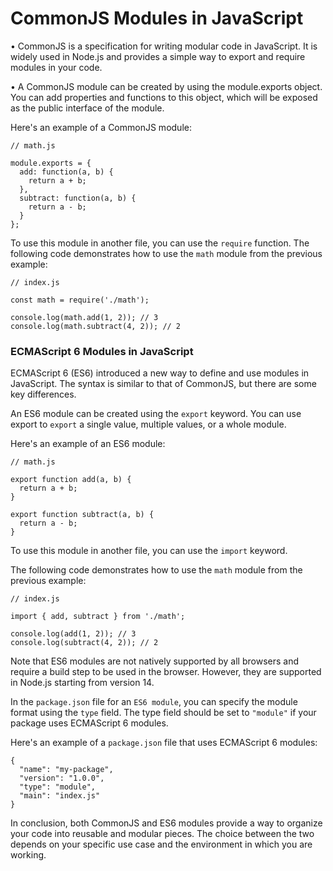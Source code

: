 # CommonJS Modules in JavaScript

• CommonJS is a specification for writing modular code in JavaScript. It is widely used in Node.js and provides a simple way to export and require modules in your code.

• A CommonJS module can be created by using the module.exports object. You can add properties and functions to this object, which will be exposed as the public interface of the module.

Here's an example of a CommonJS module:
```
// math.js

module.exports = {
  add: function(a, b) {
    return a + b;
  },
  subtract: function(a, b) {
    return a - b;
  }
};
```
To use this module in another file, you can use the `require` function. The following code demonstrates how to use the `math` module from the previous example:


``` 
// index.js

const math = require('./math');

console.log(math.add(1, 2)); // 3
console.log(math.subtract(4, 2)); // 2

```

### ECMAScript 6 Modules in JavaScript

ECMAScript 6 (ES6) introduced a new way to define and use modules in JavaScript. The syntax is similar to that of CommonJS, but there are some key differences.

An ES6 module can be created using the `export` keyword. You can use export to `export` a single value, multiple values, or a whole module.

Here's an example of an ES6 module:

```
// math.js

export function add(a, b) {
  return a + b;
}

export function subtract(a, b) {
  return a - b;
}
```

To use this module in another file, you can use the `import` keyword.

The following code demonstrates how to use the `math` module from the previous example:

```
// index.js

import { add, subtract } from './math';

console.log(add(1, 2)); // 3
console.log(subtract(4, 2)); // 2
```

Note that ES6 modules are not natively supported by all browsers and require a build step to be used in the browser. However, they are supported in Node.js starting from version 14.

In the `package.json` file for an `ES6 module`, you can specify the module format using the `type` field. The type field should be set to `"module"` if your package uses ECMAScript 6 modules.

Here's an example of a `package.json` file that uses ECMAScript 6 modules:

```
{
  "name": "my-package",
  "version": "1.0.0",
  "type": "module",
  "main": "index.js"
}
```

In conclusion, both CommonJS and ES6 modules provide a way to organize your code into reusable and modular pieces. The choice between the two depends on your specific use case and the environment in which you are working.
